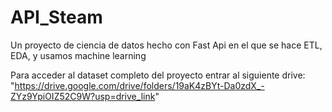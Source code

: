 # API_Steam
Un proyecto de ciencia de datos hecho con Fast Api en el que se hace ETL, EDA, y usamos machine learning

Para acceder al dataset completo del proyecto entrar al siguiente drive: 
"https://drive.google.com/drive/folders/19aK4zBYt-Da0zdX_-ZYz9YpiOIZ52C9W?usp=drive_link"